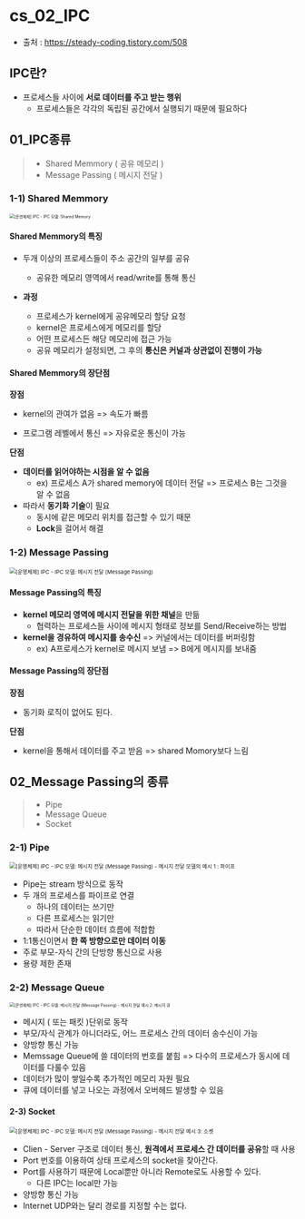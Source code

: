 # cs_02_IPC

- 출처 : https://steady-coding.tistory.com/508

## IPC란?

- 프로세스들 사이에 **서로 데이터를 주고 받는 행위**
  - 프로세스들은 각각의 독립된 공간에서 실행되기 때문에 필요하다



## 01_IPC종류

> - Shared Memmory ( 공유 메모리 )
> - Message Passing ( 메시지 전달 )

### 1-1) Shared Memmory

<img src="https://blog.kakaocdn.net/dn/EFX2u/btrlxgu7n7I/xhHC7LUE6T1c75wg3dmeZk/img.png" alt="[운영체제] IPC - IPC 모델: Shared Memory" style="zoom: 50%;" />

#### Shared Memmory의 특징

- 두개 이상의 프로세스들이 주소 공간의 일부를 공유

  - 공유한 메모리 영역에서 read/write를 통해 통신

  

- **과정**

  - 프로세스가 kernel에게 공유메모리 할당 요청
  - kernel은 프로세스에게 메모리를 할당
  - 어떤 프로세스든 해당 메모리에 접근 가능
  - 공유 메모리가 설정되면, 그 후의 **통신은 커널과 상관없이 진행이 가능**



#### Shared Memmory의 장단점

**장점**

- kernel의 관여가 없음 => 속도가 빠름

- 프로그램 레벨에서 통신 => 자유로운 통신이 가능

  

**단점**

- **데이터를 읽어야하는 시점을 알 수 없음**
  - ex) 프로세스 A가 shared memory에 데이터 전달 => 프로세스 B는 그것을 알 수 없음
- 따라서 **동기화 기술**이 필요
  - 동시에 같은 메모리 위치를 접근할 수 있기 때문
  - **Lock**을 걸어서 해결



### 1-2)  Message Passing

<img src="https://blog.kakaocdn.net/dn/cmsQiy/btrlyZe6gQG/HgYGzkjztkHIrS6iLMT1S0/img.jpg" alt="[운영체제] IPC - IPC 모델: 메시지 전달 (Message Passing)" style="zoom:67%;" />

#### Message Passing의 특징

- **kernel 메모리 영역에 메시지 전달을 위한 채널**을 만듦
  - 협력하는 프로세스들 사이에 메시지 형태로 정보를 Send/Receive하는 방법
- **kernel을 경유하여 메시지를 송수신** => 커널에서는 데이터를 버퍼링함
  - ex) A프로세스가 kernel로 메시지 보냄 => B에게 메시지를 보내줌



#### Message Passing의 장단점

**장점**

- 동기화 로직이 없어도 된다.

**단점**

- kernel을 통해서 데이터를 주고 받음 => shared Momory보다 느림



## 02_Message Passing의 종류

> - Pipe
> - Message Queue
> - Socket

### 2-1) Pipe

<img src="https://blog.kakaocdn.net/dn/bLU3jo/btrlw3pc1Tq/QGTFg7JPXpiP3YGZymlma1/img.webp" alt="[운영체제] IPC - IPC 모델: 메시지 전달 (Message Passing) - 메시지 전달 모델의 예시 1 : 파이프" style="zoom:67%;" />

- Pipe는 stream 방식으로 동작 
- 두 개의 프로세스를 파이프로 연결 
  - 하나의 데이터는 쓰기만
  - 다른 프로세스는 읽기만
  - 따라서 단순한 데이터 흐름에 적합함
- 1:1통신이면서 **한 쪽 방향으로만 데이터 이동**
- 주로 부모-자식 간의 단방향 통신으로 사용
- 용량 제한 존재



### 2-2) Message Queue

<img src="https://blog.kakaocdn.net/dn/xcdtS/btrlxfbTf1c/ruckJjWEYpLVpkBkdFI5pK/img.jpg" alt="[운영체제] IPC - IPC 모델: 메시지 전달 (Message Passing) - 메시지 전달 예시 2: 메시지 큐" style="zoom: 50%;" />

- 메시지 ( 또는 패킷 )단위로 동작
- 부모/자식 관계가 아니더라도, 어느 프로세스 간의 데이터 송수신이 가능
- 양방향 통신 가능
- Memssage Queue에 쓸 데이터의 번호를 붙힘 => 다수의 프로세스가 동시에 데이터를 다룰수 있음
- 데이터가 많이 쌓일수록 추가적인 메모리 자원 필요
- 큐에 데이터를 넣고 나오는 과정에서 오버헤드 발생할 수 있음



#### 2-3) Socket

<img src="https://blog.kakaocdn.net/dn/dNYgaF/btrlwI6ICcA/V2GivlST2Cg8aJOH3IZfGK/img.png" alt="[운영체제] IPC - IPC 모델: 메시지 전달 (Message Passing) - 메시지 전달 예시 3: 소켓" style="zoom: 67%;" />

- Clien - Server 구조로 데이터 통신, **원격에서 프로세스 간 데이터를 공유**할 때 사용
- Port 번호를 이용하여 상태 프로세스의 socket을 찾아간다.
- Port를 사용하기 때문에 Local뿐만 아니라 Remote로도 사용할 수 있다. 
  - 다른 IPC는 local만 가능
- 양방향 통신 가능
- Internet UDP와는 달리 경로를 지정할 수는 없다.
